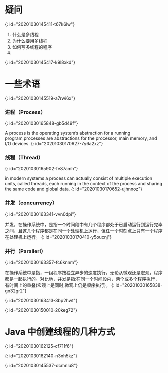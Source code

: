 # 疑问
{: id="20201030145411-t67k6lw"}

1. 什么是多线程
2. 为什么要用多线程
3. 如何写多线程的程序
4.
{: id="20201030145417-k9l8xkd"}

# 一些术语
{: id="20201030145519-a7rwi6x"}

### 进程（Process）
{: id="20201030165848-gb5d49f"}

A process is the operating system’s abstraction for a running program,processes are abstractions for the processor, main memory, and I/O devices.
{: id="20201030170627-7y6a2xz"}

### 线程（Thread）
{: id="20201030165902-fe87amh"}

in modern systems a process can actually consist of multiple execution units, called threads, each running in the context of the process and sharing the same code and global data.
{: id="20201030170652-ujhnnoz"}

### 并发（concurrency）
{: id="20201030163341-vvn0dpi"}

并发，在操作系统中，是指一个时间段中有几个程序都处于已启动运行到运行完毕之间，且这几个程序都是在同一个处理机上运行，但任一个时刻点上只有一个程序在处理机上运行。
{: id="20201030170410-y5oucnj"}

### 并行（Parallerl）
{: id="20201030163357-fc6knnm"}

在操作系统中是指，一组程序按独立异步的速度执行，无论从微观还是宏观，程序都是一起执行的。对比地，并发是指:在同一个时间段内，两个或多个程序执行，有时间上的重叠(宏观上是同时,微观上仍是顺序执行)。
{: id="20201030165838-gn32gr2"}

{: id="20201030163413-3bp2hwt"}

{: id="20201030150010-20keg72"}

# Java 中创建线程的几种方式
{: id="20201030162125-cf711f6"}

{: id="20201030162140-n3nh5kz"}

{: id="20201030145537-dcmnlu8"}

